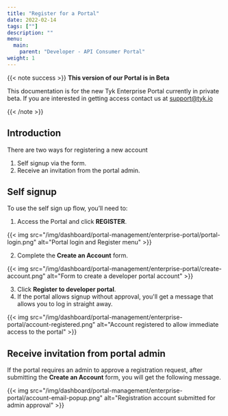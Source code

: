 ```yaml
---
title: "Register for a Portal"
date: 2022-02-14
tags: [""]
description: ""
menu:
  main:
    parent: "Developer - API Consumer Portal"
weight: 1
---
```


{{< note success >}}
**This version of our Portal is in Beta**

This documentation is for the new Tyk Enterprise Portal currently in private beta. If you are interested in getting access contact us at [support@tyk.io](<mailto:support@tyk.io?subject=Tyk Enterprise Portal Beta>)

{{< /note >}}

## Introduction

There are two ways for registering a new account
1. Self signup via the form.
2. Receive an invitation from the portal admin.

## Self signup

To use the self sign up flow, you’ll need to:
1. Access the Portal and click **REGISTER**.

{{< img src="/img/dashboard/portal-management/enterprise-portal/portal-login.png" alt="Portal login and Register menu" >}}

2. Complete the **Create an Account** form.

{{< img src="/img/dashboard/portal-management/enterprise-portal/create-account.png" alt="Form to create a developer portal account" >}}

3. Click **Register to developer portal**.
4. If the portal allows signup without approval, you'll get a message that allows you to log in straight away.

{{< img src="/img/dashboard/portal-management/enterprise-portal/account-registered.png" alt="Account registered to allow immediate access to the portal" >}}

## Receive invitation from portal admin

If the portal requires an admin to approve a registration request, after submitting the **Create an Account** form, you will get the following message.

{{< img src="/img/dashboard/portal-management/enterprise-portal/account-email-popup.png" alt="Registration account submitted for admin approval" >}}
